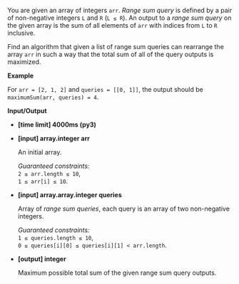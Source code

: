 <div class="markdown"><p>You are given an array of integers <code>arr</code>. <em>Range sum query</em> is defined by a pair of non-negative integers <code>L</code> and <code>R</code> (<code>L ≤ R</code>). An output to a <em>range sum query</em> on the given array is the sum of all elements of <code>arr</code> with indices from <code>L</code> to <code>R</code> inclusive.</p>
<p>Find an algorithm that given a list of range sum queries can rearrange the array <code>arr</code> in such a way that the total sum of all of the query outputs is maximized.</p>
<p><strong>Example</strong></p>
<p>For <code>arr = [2, 1, 2]</code> and <code>queries = [[0, 1]]</code>, the output should be<br>
<code>maximumSum(arr, queries) = 4</code>.</p>
<p><strong>Input/Output</strong></p>
<ul>
<li><strong>[time limit] 4000ms (py3)</strong></li>
</ul>
<ul>
<li>
<p><strong>[input] array.integer arr</strong></p>
<p>An initial array.</p>
<p><em>Guaranteed constraints:</em><br>
<code>2 ≤ arr.length ≤ 10</code>,<br>
<code>1 ≤ arr[i] ≤ 10</code>.</p>
</li>
<li>
<p><strong>[input] array.array.integer queries</strong></p>
<p>Array of <em>range sum queries</em>, each query is an array of two non-negative integers.</p>
<p><em>Guaranteed constraints:</em><br>
<code>1 ≤ queries.length ≤ 10</code>,<br>
<code>0 ≤ queries[i][0] ≤ queries[i][1] &lt; arr.length</code>.</p>
</li>
<li>
<p><strong>[output] integer</strong></p>
<p>Maximum possible total sum of the given range sum query outputs.</p>
</li>
</ul>
</div>